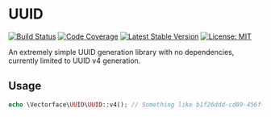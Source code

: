 # UUID

[![Build Status](https://travis-ci.org/Vectorface/uuid.svg?branch=master)](https://travis-ci.org/Vectorface/uuid)
[![Code Coverage](https://scrutinizer-ci.com/g/Vectorface/uuid/badges/coverage.png?b=master)](https://scrutinizer-ci.com/g/Vectorface/uuid/?branch=master)
[![Latest Stable Version](https://img.shields.io/packagist/v/vectorface/uuid.svg)](https://packagist.org/packages/vectorface/uuid)
[![License: MIT](https://img.shields.io/github/license/vectorface/uuid.svg)](https://opensource.org/licenses/MIT)

An extremely simple UUID generation library with no dependencies, currently limited to UUID v4 generation.

## Usage

```php
echo \Vectorface\UUID\UUID::v4(); // Something like b1f26ddd-cd89-456f-ab4c-b02a6e920b80
```
